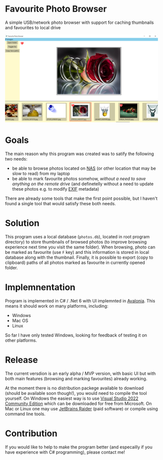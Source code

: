 # Favourite Photo Browser
A simple USB/network photo browser with support for caching thumbnails and favourites to local drive

![Screenshot](doc/favourite-photo-browser-screenshot.png)

# Goals

The main reason why this program was created was to satify the following two needs: 
- be able to browse photos located on [NAS](https://en.wikipedia.org/wiki/Network-attached_storage) (or other location that may be slow to read) from my laptop 
- be able to mark favourite photos somehow, *without a need to save anything on the remote drive* (and definetelly without a need to update these photos e.g. to modify [EXIF](https://en.wikipedia.org/wiki/Exif) metadata)

There are already some tools that make the first point possible, but I haven't found a single tool that would satisfy these both needs. 

# Solution 

This program uses a local database (`photos.db`), located in root program directory) to store thumbnails of browsed photos (to improve browsing experience next time you visit the same folder). When browsing, photo can be marked as favourite (use `F` key) and this information is stored in local database along with the thumbnail. 
Finally, it is possible to export (copy to clipboard) paths of all photos marked as favourite in currently opened folder.     

# Implemnentation 

Program is implemented in C# / .Net 6 with UI implemnted in [Avalonia](https://avaloniaui.net/). This means it should work on many platforms, including: 
- Windows 
- Mac OS
- Linux

So far I have only tested Windows, looking for feedback of testing it on other platforms. 

# Release

The current versdion is an early alpha / MVP version, with basic UI but with both main features (browsing and marking favourites) already working.    

At the moment there is no distribution packege available to download (should be available soon though!), you would need to compile the tool yourself. 
On Windows the easiest way is to use [Visual Studio 2022 Community Edition](https://visualstudio.microsoft.com/vs/community/) which can be downloaded for free from Microsoft.
On Mac or Linux one may use [JetBrains Raider](https://www.jetbrains.com/rider/) (paid software) or compile using command line tools.    

# Contribution 

If you would like to help to make the program better (and especailly if you have experience with C# programming), please contact me! 
